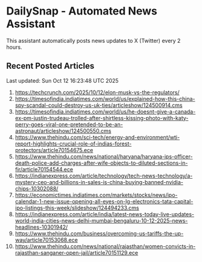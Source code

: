 # DailySnap - Automated News Assistant

This assistant automatically posts news updates to X (Twitter) every 2 hours.

## Recent Posted Articles

Last updated: Sun Oct 12 16:23:48 UTC 2025

1. https://techcrunch.com/2025/10/12/elon-musk-vs-the-regulators/
2. https://timesofindia.indiatimes.com/world/us/explained-how-this-china-spy-scandal-could-destroy-us-uk-ties/articleshow/124500914.cms
3. https://timesofindia.indiatimes.com/world/us/he-doesnt-give-a-canada-ex-pm-justin-trudeau-trolled-after-shirtless-kissing-photo-with-katy-perry-goes-viral-one-pretended-to-be-an-astronaut/articleshow/124500550.cms
4. https://www.thehindu.com/sci-tech/energy-and-environment/wti-report-highlights-crucial-role-of-indias-forest-protectors/article70154675.ece
5. https://www.thehindu.com/news/national/haryana/haryana-ips-officer-death-police-add-charges-after-wife-objects-to-diluted-sections-in-fir/article70154544.ece
6. https://indianexpress.com/article/technology/tech-news-technology/a-mystery-ceo-and-billions-in-sales-is-china-buying-banned-nvidia-chips-10302088/
7. https://economictimes.indiatimes.com/markets/stocks/news/ipo-calendar-1-new-issue-opening-all-eyes-on-lg-electronics-tata-capital-ipo-listings-this-week/slideshow/124494233.cms
8. https://indianexpress.com/article/india/latest-news-today-live-updates-world-india-cities-news-delhi-mumbai-bengaluru-10-12-2025-news-headlines-10301942/
9. https://www.thehindu.com/business/overcoming-us-tariffs-the-up-way/article70153068.ece
10. https://www.thehindu.com/news/national/rajasthan/women-convicts-in-rajasthan-sanganer-open-jail/article70151129.ece
